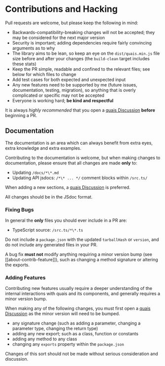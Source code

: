 # Contributions and Hacking

Pull requests are welcome, but please keep the following in mind:

-   Backwards-compatibility-breaking changes will not be accepted; they may be considered for the next major version
-   Security is important; adding dependencies require fairly convincing arguments as to why
-   The library aims to be lean, so keep an eye on the `dist/quais.min.js` file size before and after your changes (the `build-clean` target includes these stats)
-   Keep the PR simple, readable and confined to the relevant files; see below for which files to change
-   Add test cases for both expected and unexpected input
-   Any new features need to be supported by me (future issues, documentation, testing, migration), so anything that is overly complicated or specific may not be accepted
-   Everyone is working hard; **be kind and respectful**

It is always _highly recommended_ that you open a [quais Discussion](https://github.com/quais-io/quais.js/discussions) **before** beginning a PR.

## Documentation

The documentation is an area which can always benefit from extra eyes, extra knowledge and extra examples.

Contributing to the documentation is welcome, but when making changes to documentation, please ensure that all changes are made **only** to:

-   Updating `/docs/*\*.md`
-   Updating API jsdocs: `/*\* ... */` comment blocks within `/src.ts/`

When adding a new sections, a [quais Discussion](https://github.com/quais-io/quais.js/discussions) is preferred.

All changes should be in the JSdoc format.

### Fixing Bugs

In general the **only** files you should ever include in a PR are:

-   TypeScript source: `/src.ts/*\*.ts`

Do not include a `package.json` with the updated `tarballHash` or `version`, and do not include any generated files in your PR.

A bug fix **must not** modify anything requiring a minor version bump (see [[about-contrib-feature]]), such as changing a method signature or altering the exports.

### Adding Features

Contributing new features usually require a deeper understanding of the internal interactions with quais and its components, and generally requires a minor version bump.

When making any of the following changes, you must first open a [quais Discussion](https://github.com/quais-io/quais.js/discussions) as the minor version will need to be bumped.

-   any signature change (such as adding a parameter, changing a parameter type, changing the return type)
-   adding any new export; such as a class, function or constants
-   adding any method to any class
-   changing any `exports` property within the `package.json`

Changes of this sort should not be made without serious consideration and discussion.
